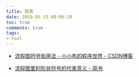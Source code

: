 ```yaml
---
title: 图表
date: 2019-05-15 00:06:19
toc: true
comments: true
tags:
- tool
---
```




- [流程图符号和用法 - 小小布的程序世界 - CSDN博客](https://blog.csdn.net/w410589502/article/details/71168204)

- [流程图里的形状符号的代表意义 - 简书](https://www.jianshu.com/p/c80b1099e61a)